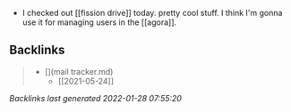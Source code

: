 - I checked out [[fission drive]] today. pretty cool stuff. I think I'm gonna use it for managing users in the [[agora]]. 



## Backlinks

> - [](mail tracker.md)
>   - [[2021-05-24]]

_Backlinks last generated 2022-01-28 07:55:20_
